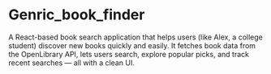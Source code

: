 # Genric_book_finder
A React-based book search application that helps users (like Alex, a college student) discover new books quickly and easily. It fetches book data from the OpenLibrary API, lets users search, explore popular picks, and track recent searches — all with a clean UI.
